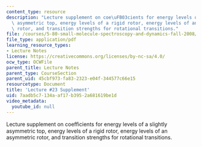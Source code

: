 ```yaml
---
content_type: resource
description: "Lecture supplement on coe\uFB03cients for energy levels of a slightly\
  \ asymmetric top, energy levels of a rigid rotor, energy levels of an asymmetric\
  \ rotor, and transition strengths for rotational transitions."
file: /courses/5-80-small-molecule-spectroscopy-and-dynamics-fall-2008/7aadb5c7134aaf17b3952a681619be1d_23s_580ln_fa08.pdf
file_type: application/pdf
learning_resource_types:
- Lecture Notes
license: https://creativecommons.org/licenses/by-nc-sa/4.0/
ocw_type: OCWFile
parent_title: Lecture Notes
parent_type: CourseSection
parent_uid: 45cbf973-fa83-2323-e04f-344577c66e15
resourcetype: Document
title: 'Lecture #23 Supplement'
uid: 7aadb5c7-134a-af17-b395-2a681619be1d
video_metadata:
  youtube_id: null
---
```

Lecture supplement on coeﬃcients for energy levels of a slightly asymmetric top, energy levels of a rigid rotor, energy levels of an asymmetric rotor, and transition strengths for rotational transitions.
